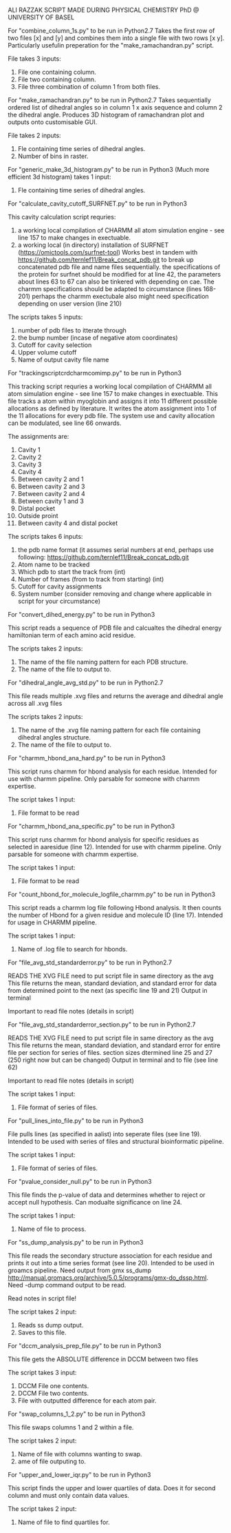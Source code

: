 ALI RAZZAK SCRIPT MADE DURING PHYSICAL CHEMISTRY PhD @ UNIVERSITY OF BASEL

For "combine_column_1s.py" to be run in Python2.7
Takes the first row of two files [x] and [y] and combines them into a single file with two rows [x y]. Particularly usefulin preperation for the "make_ramachandran.py" script.

File takes 3 inputs:
1) File one containing column.
2) File two containing column.
3) File three combination of column 1 from both files.

For "make_ramachandran.py" to be run in Python2.7
Takes sequentially ordered list of dihedral angles so in column 1 x axis sequence and column 2 the dihedral angle. Produces 3D histogram of ramachandran plot and outputs onto customisable GUI.

File takes 2 inputs:
1) Fle containing time series of dihedral angles.
2) Number of bins in raster.

For "generic_make_3d_histogram.py" to be run in Python3
(Much more efficient 3d histogram)
takes 1 input:
1) Fle containing time series of dihedral angles.

For "calculate_cavity_cutoff_SURFNET.py" to be run in Python3

This cavity calculation script requries:
1) a working local compilation of CHARMM all atom simulation engine - see line 157 to make changes in exectuable.
2) a working local (in directory) installation of SURFNET (https://omictools.com/surfnet-tool)
Works best in tandem with https://github.com/ternlef11/Break_concat_pdb.git to break up concatenated pdb file and name files sequentially.
the specifications of the protein for surfnet should be modified for at line 42, the parameters about lines 63 to 67 can also be tinkered with depending on cae.
The charmm specifications should be adapted to circumstance (lines 168-201)
perhaps the charmm exectubale also might need specification depending on user version (line 210)

The scripts takes 5 inputs:
1) number of pdb files to itterate through
2) the bump number (incase of negative atom coordinates)
3) Cutoff for cavity selection
4) Upper volume cutoff
5) Name of output cavity file name

For "trackingscriptcrdcharmcomimp.py" to be run in Python3

This tracking script requries a working local compilation of CHARMM all atom simulation engine - see line 157 to make changes in exectuable.
This file tracks a atom within myoglobin and assigns it into 11 different possible allocations as defined by literature. It writes the atom assignment into 1 of the 11 allocations for every pdb file.
The system use and cavity allocation can be modulated, see line 66 onwards.

The assignments are:

1) Cavity 1
2) Cavity 2
3) Cavity 3
4) Cavity 4
5) Between cavity 2 and 1
6) Between cavity 2 and 3
7) Between cavity 2 and 4
8) Between cavity 1 and 3
9) Distal pocket
10) Outside proint
11) Between cavity 4 and distal pocket

The scripts takes 6 inputs:
1) the pdb name format (it assumes serial numbers at end, perhaps use following: https://github.com/ternlef11/Break_concat_pdb.git
2) Atom name to be tracked
3) Which pdb to start the track from (int)
4) Number of frames (from to track from starting) (int)
5) Cutoff for cavity assignments
6) System number (consider removing and change where applicable in script for your circumstance)

For "convert_dihed_energy.py" to be run in Python3

This script reads a sequence of PDB file and calcualtes the dihedral energy hamiltonian term of each amino acid residue.

The scripts takes 2 inputs:
1) The name of the file naming pattern for each PDB structure.
2) The name of the file to output to.

For "dihedral_angle_avg_std.py" to be run in Python2.7

This file reads multiple .xvg files and returns the average and dihedral angle across all .xvg files

The scripts takes 2 inputs:
1) The name of the .xvg file naming pattern for each file containing dihedral angles structure.
2) The name of the file to output to.

For "charmm_hbond_ana_hard.py" to be run in Python3

This script runs charmm for hbond analysis for each residue.
Intended for use with charmm pipeline.
Only parsable for someone with charmm expertise.

The script takes 1 input:
1) File format to be read

For "charmm_hbond_ana_specific.py" to be run in Python3

This script runs charmm for hbond analysis for specific residues as selected in aaresidue (line 12).
Intended for use with charmm pipeline.
Only parsable for someone with charmm expertise.

The script takes 1 input:
1) File format to be read

For "count_hbond_for_molecule_logfile_charmm.py" to be run in Python3

This script reads a charmm log file following Hbond analysis.
It then counts the number of Hbond for a given residue and molecule ID (line 17).
Intended for usage in CHARMM pipeline.

The script takes 1 input:
1) Name of .log file to search for hbonds.

For "file_avg_std_standarderror.py" to be run in Python2.7

READS THE XVG FILE
need to put script file in same directory as the avg
This file returns the mean, standard deviation, and standard error for data from determined point to the next (as specific line 19 and 21)
Output in terminal

Important to read file notes (details in script)

For "file_avg_std_standarderror_section.py" to be run in Python2.7

READS THE XVG FILE
need to put script file in same directory as the avg
This file returns the mean, standard deviation, and standard error for entire file per section for series of files.
section sizes dtermined line 25 and 27 (250 right now but can be changed)
Output in terminal and to file (see line 62)

Important to read file notes (details in script)

The script takes 1 input:
1) File format of series of files.

For "pull_lines_into_file.py" to be run in Python3

File pulls lines (as specified in aalist) into seperate files (see line 19).
Intended to be used with series of files and structural bioinformatic pipeline.

The script takes 1 input:
1) File format of series of files.

For "pvalue_consider_null.py" to be run in Python3

This file finds the p-value of data and determines whether to reject or accept null hypothesis.
Can modualte significance on line 24.

The script takes 1 input:
1) Name of file to process.

For "ss_dump_analysis.py" to be run in Python3

This file reads the secondary structure association for each residue and prints it out into a time series format (see line 20).
Intended to be used in groamcs pipeline. Need output from gmx ss_dump http://manual.gromacs.org/archive/5.0.5/programs/gmx-do_dssp.html.
Need -dump command output to be read.

Read notes in script file!

The script takes 2 input:
1) Reads ss dump output.
2) Saves to this file.

For "dccm_analysis_prep_file.py" to be run in Python3

This file gets the ABSOLUTE difference in DCCM between two files

The script takes 3 input:
1) DCCM File one contents.
2) DCCM File two contents.
3) File with outputted difference for each atom pair.

For "swap_columns_1_2.py" to be run in Python3

This file swaps columns 1 and 2 within a file.

The script takes 2 input:
1) Name of file with columns wanting to swap.
2) ame of file outputing to.

For "upper_and_lower_iqr.py" to be run in Python3

This script finds the upper and lower quartiles of data.
Does it for second column and must only contain data values.

The script takes 2 input:
1) Name of file to find quartiles for.
